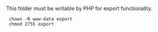 This folder must be writable by PHP for export functionality.

     chown -R www-data export
     chmod 2755 export

